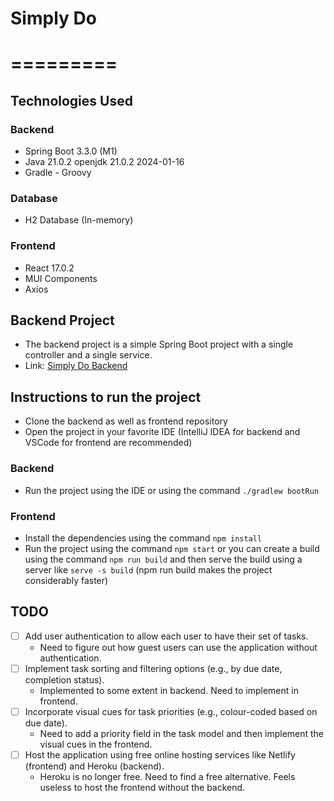 # Simply Do
# =========

## Technologies Used
### Backend
- Spring Boot 3.3.0 (M1)
- Java 21.0.2 openjdk 21.0.2 2024-01-16
- Gradle - Groovy

### Database
- H2 Database (In-memory)

### Frontend
- React 17.0.2
- MUI Components
- Axios

## Backend Project
- The backend project is a simple Spring Boot project with a single controller and a single service.
- Link: [Simply Do Backend](https://github.com/DevPriSha/leap-sample-simplydo)

## Instructions to run the project
- Clone the backend as well as frontend repository
- Open the project in your favorite IDE (IntelliJ IDEA for backend and VSCode for frontend are recommended)

### Backend
- Run the project using the IDE or using the command `./gradlew bootRun`

### Frontend
- Install the dependencies using the command `npm install`
- Run the project using the command `npm start` or you can create a build using the command `npm run build` and then serve the build using a server like `serve -s build` (npm run build makes the project considerably faster)

## TODO
- [ ] Add user authentication to allow each user to have their set of tasks.
    - Need to figure out how guest users can use the application without authentication.
- [ ] Implement task sorting and filtering options (e.g., by due date, completion status).
    - Implemented to some extent in backend. Need to implement in frontend.
- [ ] Incorporate visual cues for task priorities (e.g., colour-coded based on due date).
    - Need to add a priority field in the task model and then implement the visual cues in the frontend.
- [ ] Host the application using free online hosting services like Netlify (frontend) and Heroku (backend).
    - Heroku is no longer free. Need to find a free alternative. Feels useless to host the frontend without the backend.



